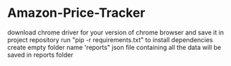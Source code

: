 # Amazon-Price-Tracker
download chrome driver for your version of chrome browser and save it in project repository
run "pip -r requirements.txt" to install dependencies
create empty folder name 'reports"
json file containing all the data will be saved in reports folder
